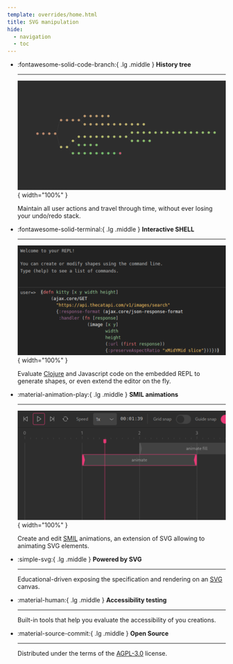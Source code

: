 ```yaml
---
template: overrides/home.html
title: SVG manipulation
hide:
  - navigation
  - toc
---
```


<div class="grid cards" style="margin-bottom: 100px;" markdown>

-   :fontawesome-solid-code-branch:{ .lg .middle } __History tree__
   
    ---

    ![History](../assets/images/history.png){ width="100%" }

    Maintain all user actions and travel through time, without ever losing your undo/redo stack.

-   :fontawesome-solid-terminal:{ .lg .middle } __Interactive SHELL__

    ---

    ![Repl](../assets/images/repl.png){ width="100%" }

    Evaluate [Clojure](https://clojure.org/) and Javascript code on the embedded REPL to generate shapes, or even extend the editor on the fly.


-   :material-animation-play:{ .lg .middle } __SMIL animations__
   
    ---

    ![Animations](../assets/images/animations.png){ width="100%" }

    Create and edit [SMIL](https://developer.mozilla.org/en-US/docs/Web/SVG/SVG_animation_with_SMIL) animations, an extension of SVG allowing to animating SVG elements.

-   :simple-svg:{ .lg .middle } __Powered by SVG__

    ---

    Educational-driven exposing the specification and rendering on an [SVG](https://developer.mozilla.org/en-US/docs/Web/SVG) canvas.
    
-   :material-human:{ .lg .middle } __Accessibility testing__

    ---

    Built-in tools that help you evaluate the accessibility of you creations.

-   :material-source-commit:{ .lg .middle } __Open Source__

    --- 

    Distributed under the terms of the [AGPL-3.0](https://github.com/re-path/studio?tab=AGPL-3.0-1-ov-file#readme) license.

</div>
